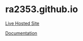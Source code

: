 # ra2353.github.io

[Live Hosted Site](https://ra2353.github.io/)

[Documentation](http://sites.bxmc.poly.edu/~ahmedrazin/Webdev/index.php/2017/10/31/midterm-documentary/)
